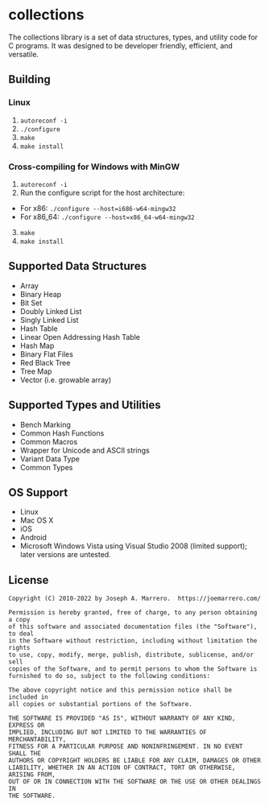 # collections
The collections library is a set of data structures, types, and utility code for C programs. It was designed to be developer friendly, efficient, and versatile.

## Building

### Linux
1. `autoreconf -i`
2. `./configure`
3. `make`
4. `make install`

### Cross-compiling for Windows with MinGW

1. `autoreconf -i`
2. Run the configure script for the host architecture:
* For x86: `./configure --host=i686-w64-mingw32`
* For x86_64: `./configure --host=x86_64-w64-mingw32`
3. `make`
4. `make install`

## Supported Data Structures
 * Array
 * Binary Heap
 * Bit Set
 * Doubly Linked List
 * Singly Linked List
 * Hash Table
 * Linear Open Addressing Hash Table
 * Hash Map
 * Binary Flat Files
 * Red Black Tree
 * Tree Map
 * Vector (i.e. growable array)

## Supported Types and Utilities
 * Bench Marking
 * Common Hash Functions
 * Common Macros
 * Wrapper for Unicode and ASCII strings
 * Variant Data Type
 * Common Types

## OS Support
 * Linux
 * Mac OS X
 * iOS
 * Android
 * Microsoft Windows Vista using Visual Studio 2008 (limited support); later versions are untested.

## License
    Copyright (C) 2010-2022 by Joseph A. Marrero.  https://joemarrero.com/
    
    Permission is hereby granted, free of charge, to any person obtaining a copy
    of this software and associated documentation files (the "Software"), to deal
    in the Software without restriction, including without limitation the rights
    to use, copy, modify, merge, publish, distribute, sublicense, and/or sell
    copies of the Software, and to permit persons to whom the Software is
    furnished to do so, subject to the following conditions:
    
    The above copyright notice and this permission notice shall be included in
    all copies or substantial portions of the Software.
    
    THE SOFTWARE IS PROVIDED "AS IS", WITHOUT WARRANTY OF ANY KIND, EXPRESS OR
    IMPLIED, INCLUDING BUT NOT LIMITED TO THE WARRANTIES OF MERCHANTABILITY,
    FITNESS FOR A PARTICULAR PURPOSE AND NONINFRINGEMENT. IN NO EVENT SHALL THE
    AUTHORS OR COPYRIGHT HOLDERS BE LIABLE FOR ANY CLAIM, DAMAGES OR OTHER
    LIABILITY, WHETHER IN AN ACTION OF CONTRACT, TORT OR OTHERWISE, ARISING FROM,
    OUT OF OR IN CONNECTION WITH THE SOFTWARE OR THE USE OR OTHER DEALINGS IN
    THE SOFTWARE.
